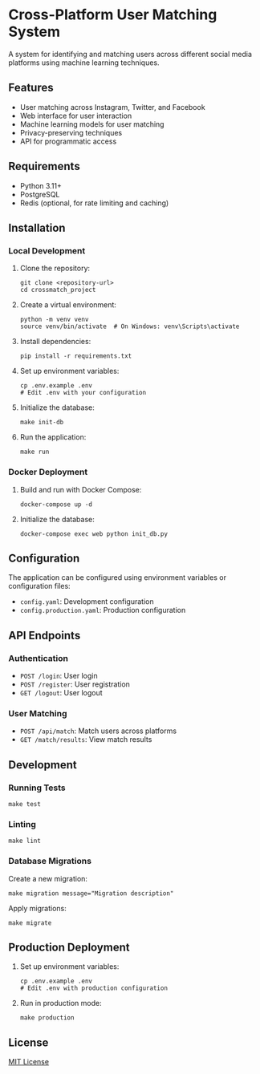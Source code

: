 # Cross-Platform User Matching System

A system for identifying and matching users across different social media platforms using machine learning techniques.

## Features

- User matching across Instagram, Twitter, and Facebook
- Web interface for user interaction
- Machine learning models for user matching
- Privacy-preserving techniques
- API for programmatic access

## Requirements

- Python 3.11+
- PostgreSQL
- Redis (optional, for rate limiting and caching)

## Installation

### Local Development

1. Clone the repository:
   ```
   git clone <repository-url>
   cd crossmatch_project
   ```

2. Create a virtual environment:
   ```
   python -m venv venv
   source venv/bin/activate  # On Windows: venv\Scripts\activate
   ```

3. Install dependencies:
   ```
   pip install -r requirements.txt
   ```

4. Set up environment variables:
   ```
   cp .env.example .env
   # Edit .env with your configuration
   ```

5. Initialize the database:
   ```
   make init-db
   ```

6. Run the application:
   ```
   make run
   ```

### Docker Deployment

1. Build and run with Docker Compose:
   ```
   docker-compose up -d
   ```

2. Initialize the database:
   ```
   docker-compose exec web python init_db.py
   ```

## Configuration

The application can be configured using environment variables or configuration files:

- `config.yaml`: Development configuration
- `config.production.yaml`: Production configuration

## API Endpoints

### Authentication

- `POST /login`: User login
- `POST /register`: User registration
- `GET /logout`: User logout

### User Matching

- `POST /api/match`: Match users across platforms
- `GET /match/results`: View match results

## Development

### Running Tests

```
make test
```

### Linting

```
make lint
```

### Database Migrations

Create a new migration:
```
make migration message="Migration description"
```

Apply migrations:
```
make migrate
```

## Production Deployment

1. Set up environment variables:
   ```
   cp .env.example .env
   # Edit .env with production configuration
   ```

2. Run in production mode:
   ```
   make production
   ```

## License

[MIT License](LICENSE)
